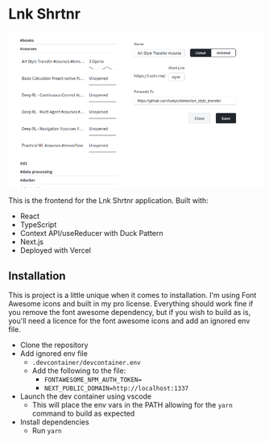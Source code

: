 # Lnk Shrtnr

![Desktop layout](https://raw.githubusercontent.com/larryschirmer/shortlink-url/main/documentation/desktop-example.png)

This is the frontend for the Lnk Shrtnr application. Built with:

- React
- TypeScript
- Context API/useReducer with Duck Pattern
- Next.js
- Deployed with Vercel

## Installation

This is project is a little unique when it comes to installation. I'm using Font Awesome icons and built in my pro license. Everything should work fine if you remove the font awesome dependency, but if you wish to build as is, you'll need a licence for the font awesome icons and add an ignored env file.

- Clone the repository
- Add ignored env file
  - `.devcontainer/devcontainer.env`
  - Add the following to the file:
    - `FONTAWESOME_NPM_AUTH_TOKEN=`
    - `NEXT_PUBLIC_DOMAIN=http://localhost:1337`
- Launch the dev container using vscode
  - This will place the env vars in the PATH allowing for the `yarn` command to build as expected
- Install dependencies
  - Run `yarn`
